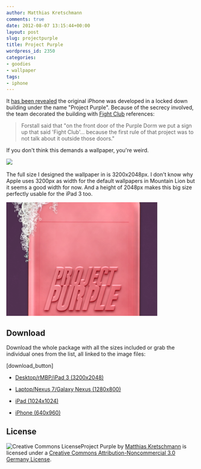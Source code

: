 ```yaml
---
author: Matthias Kretschmann
comments: true
date: 2012-08-07 13:15:44+00:00
layout: post
slug: projectpurple
title: Project Purple
wordpress_id: 2350
categories:
- goodies
- wallpaper
tags:
- iphone
---
```


It [has been revealed](http://www.theverge.com/2012/8/3/3218846/schiller-forstall-fight-club-day-three-apple-samsung-trial/in/2971889) the original iPhone was developed in a locked down building under the name "Project Purple". Because of the secrecy involved, the team decorated the building with [Fight Club](http://www.imdb.com/title/tt0137523/) references:



> Forstall said that "on the front door of the Purple Dorm we put a sign up that said 'Fight Club'... because the first rule of that project was to not talk about it outside those doors."



If you don't think this demands a wallpaper, you're weird.

<!-- more -->

![](/media/project-purple-nexus-kremalicious-960x600.png)

The full size I designed the wallpaper in is 3200x2048px. I don't know why Apple uses 3200px as width for the default wallpapers in Mountain Lion but it seems a good width for now. And a height of 2048px makes this big size perfectly usable for the iPad 3 too.

![](/media/Project-Purple-Dribbble.png)



## Download



Download the whole package with all the sizes included or grab the individual ones from the list, all linked to the image files:

[download_button]




	
  * [Desktop/rMBP/iPad 3 (3200x2048)](/media/project-purple-kremalicious.png)

	
  * [Laptop/Nexus 7/Galaxy Nexus (1280x800)](/media/project-purple-nexus-kremalicious.png)

	
  * [iPad (1024x1024)](/media/project-purple-ipad-kremalicious.png)


  * [iPhone (640x960)](/media/project-purple-iphone4-kremalicious.png)





## License



![Creative Commons License](http://i.creativecommons.org/l/by-nc/3.0/de/88x31.png)Project Purple by [Matthias Kretschmann](http://kremalicious.com) is licensed under a [Creative Commons Attribution-Noncommercial 3.0 Germany License](http://creativecommons.org/licenses/by-nc/3.0/de/).

